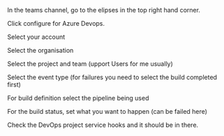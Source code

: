 In the teams channel, go to the elipses in the top right hand corner.

Click configure for Azure Devops.

Select your account

Select the organisation

Select the project and team (upport Users for me usually)

Select the event type (for failures you need to select the build completed first)

For build definition select the pipeline being used

For the build status, set what you want to happen (can be failed here)

Check the DevOps project service hooks and it should be in there.
